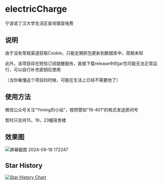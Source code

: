 # electricCharge

宁波诺丁汉大学生活区查询寝室电费

## 说明

由于没有常规渠道获取Cookie，只能定期抓包更新到数据库中，周期未知

此外，该项目存在短信订阅提醒服务，直接下载release中的jar包可能无法正常运行，可以自行补充密钥后使用

（当你看懂这个项目的时候，可能在生活上已经不需要他了）

## 使用方法

微信公众号关注“Yiming的小站”，按照譬如“19-401”的格式发送房间号

暂时只支持15，19，23幢宿舍楼

## 效果图

![屏幕截图 2024-09-18 172247](https://github.com/user-attachments/assets/7a591c58-484c-4fe1-86dc-c49bb8ef2afb)

## Star History

[![Star History Chart](https://api.star-history.com/svg?repos=CompPsyUnion/electricCharge&type=Date)](https://star-history.com/#CompPsyUnion/electricCharge&Date)
